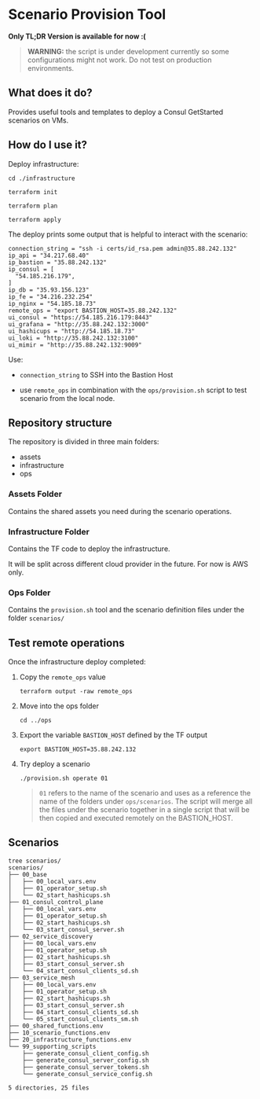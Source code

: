 # Scenario Provision Tool

**Only TL;DR Version is available for now :(** 

> **WARNING:** the script is under development currently so some configurations might not work. Do not test on production environments.

## What does it do?

Provides useful tools and templates to deploy a Consul GetStarted scenarios on VMs.

## How do I use it?

Deploy infrastructure:

```
cd ./infrastructure
```

```
terraform init
```

```
terraform plan
```

```
terraform apply
```

The deploy prints some output that is helpful to interact with the scenario:

```plaintext
connection_string = "ssh -i certs/id_rsa.pem admin@35.88.242.132"
ip_api = "34.217.68.40"
ip_bastion = "35.88.242.132"
ip_consul = [
  "54.185.216.179",
]
ip_db = "35.93.156.123"
ip_fe = "34.216.232.254"
ip_nginx = "54.185.18.73"
remote_ops = "export BASTION_HOST=35.88.242.132"
ui_consul = "https://54.185.216.179:8443"
ui_grafana = "http://35.88.242.132:3000"
ui_hashicups = "http://54.185.18.73"
ui_loki = "http://35.88.242.132:3100"
ui_mimir = "http://35.88.242.132:9009"
```

Use:

* `connection_string` to SSH into the Bastion Host

* use `remote_ops` in combination with the `ops/provision.sh` script to test scenario from the local node.

## Repository structure

The repository is divided in three main folders:

* assets
* infrastructure
* ops

### Assets Folder

Contains the shared assets you need during the scenario operations.

### Infrastructure Folder
Contains the TF code to deploy the infrastructure.

It will be split across different cloud provider in the future. For now is AWS only.

### Ops Folder
Contains the `provision.sh` tool and the scenario definition files under the folder `scenarios/`


## Test remote operations

Once the infrastructure deploy completed:

1. Copy the `remote_ops` value
    ```
    terraform output -raw remote_ops
    ```
2. Move into the ops folder
    ```
    cd ../ops
    ```
3. Export the variable `BASTION_HOST` defined by the TF output
    ```
    export BASTION_HOST=35.88.242.132
    ```
4. Try deploy a scenario
    ```
    ./provision.sh operate 01
    ```
    > `01` refers to the name of the scenario and uses as a reference the name of the folders under `ops/scenarios`. The script will merge all the files under the scenario together in a single script that will be then copied and executed remotely on the BASTION_HOST.

## Scenarios

```
tree scenarios/
scenarios/
├── 00_base
│   ├── 00_local_vars.env
│   ├── 01_operator_setup.sh
│   └── 02_start_hashicups.sh
├── 01_consul_control_plane
│   ├── 00_local_vars.env
│   ├── 01_operator_setup.sh
│   ├── 02_start_hashicups.sh
│   └── 03_start_consul_server.sh
├── 02_service_discovery
│   ├── 00_local_vars.env
│   ├── 01_operator_setup.sh
│   ├── 02_start_hashicups.sh
│   ├── 03_start_consul_server.sh
│   └── 04_start_consul_clients_sd.sh
├── 03_service_mesh
│   ├── 00_local_vars.env
│   ├── 01_operator_setup.sh
│   ├── 02_start_hashicups.sh
│   ├── 03_start_consul_server.sh
│   ├── 04_start_consul_clients_sd.sh
│   └── 05_start_consul_clients_sm.sh
├── 00_shared_functions.env
├── 10_scenario_functions.env
├── 20_infrastructure_functions.env
└── 99_supporting_scripts
    ├── generate_consul_client_config.sh
    ├── generate_consul_server_config.sh
    ├── generate_consul_server_tokens.sh
    └── generate_consul_service_config.sh

5 directories, 25 files
```